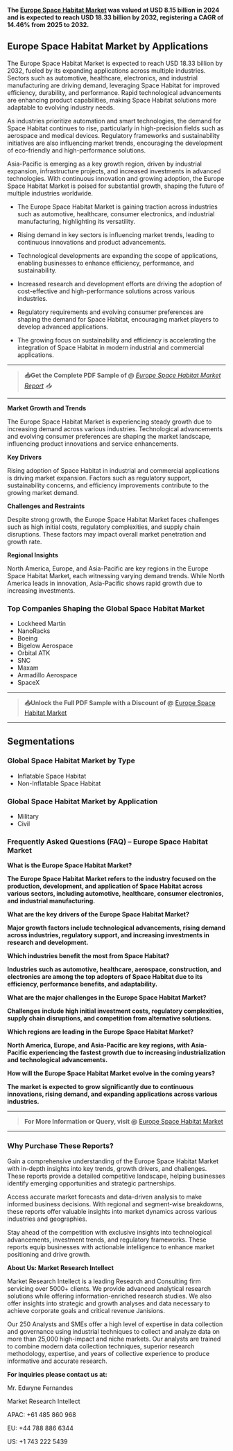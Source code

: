 <p><strong>The <a href="https://www.marketresearchintellect.com/download-sample/?rid=1078182&amp;utm_source=Pulse-April-Europe&amp;utm_medium=852">Europe Space Habitat Market</a> was valued at USD 8.15 billion in 2024 and is expected to reach USD 18.33 billion by 2032, registering a CAGR of 14.46% from 2025 to 2032.</strong></p><h2>Europe Space Habitat Market by Applications&nbsp;</h2><p><p>The Europe Space Habitat Market is expected to reach USD 18.33 billion by 2032, fueled by its expanding applications across multiple industries. Sectors such as automotive, healthcare, electronics, and industrial manufacturing are driving demand, leveraging Space Habitat for improved efficiency, durability, and performance. Rapid technological advancements are enhancing product capabilities, making Space Habitat solutions more adaptable to evolving industry needs.</p><p>As industries prioritize automation and smart technologies, the demand for Space Habitat continues to rise, particularly in high-precision fields such as aerospace and medical devices. Regulatory frameworks and sustainability initiatives are also influencing market trends, encouraging the development of eco-friendly and high-performance solutions.</p><p>Asia-Pacific is emerging as a key growth region, driven by industrial expansion, infrastructure projects, and increased investments in advanced technologies. With continuous innovation and growing adoption, the Europe Space Habitat Market is poised for substantial growth, shaping the future of multiple industries worldwide.</p></p><ul><li><p>The Europe Space Habitat Market is gaining traction across industries such as automotive, healthcare, consumer electronics, and industrial manufacturing, highlighting its versatility.</p></li><li><p>Rising demand in key sectors is influencing market trends, leading to continuous innovations and product advancements.</p></li><li><p>Technological developments are expanding the scope of applications, enabling businesses to enhance efficiency, performance, and sustainability.</p></li><li><p>Increased research and development efforts are driving the adoption of cost-effective and high-performance solutions across various industries.</p></li><li><p>Regulatory requirements and evolving consumer preferences are shaping the demand for Space Habitat, encouraging market players to develop advanced applications.</p></li><li><p>The growing focus on sustainability and efficiency is accelerating the integration of Space Habitat in modern industrial and commercial applications.</p></li></ul><hr /><blockquote><p><strong><span class="font-[700]">📥Get the Complete PDF Sample of @ </span></strong><em><span class="font-[700]"><a href="https://www.marketresearchintellect.com/download-sample/?rid=1078182&amp;utm_source=Pulse-April-Europe&amp;utm_medium=852" target="_blank" data-tracking-control-name="article-ssr-frontend-pulse_little-text-block" data-tracking-will-navigate="" data-test-link="">Europe Space Habitat Market Report</a>&nbsp;📥</span></em></p></blockquote><hr /><p class="" data-start="77" data-end="360"><strong data-start="77" data-end="105">Market Growth and Trends</strong></p><p class="" data-start="77" data-end="360">The Europe Space Habitat Market is experiencing steady growth due to increasing demand across various industries. Technological advancements and evolving consumer preferences are shaping the market landscape, influencing product innovations and service enhancements.</p><p class="" data-start="362" data-end="606"><strong data-start="362" data-end="377">Key Drivers</strong></p><p class="" data-start="362" data-end="606">Rising adoption of Space Habitat in industrial and commercial applications is driving market expansion. Factors such as regulatory support, sustainability concerns, and efficiency improvements contribute to the growing market demand.</p><p class="" data-start="608" data-end="849"><strong data-start="608" data-end="637">Challenges and Restraints</strong></p><p class="" data-start="608" data-end="849">Despite strong growth, the Europe Space Habitat Market faces challenges such as high initial costs, regulatory complexities, and supply chain disruptions. These factors may impact overall market penetration and growth rate.</p><p class="" data-start="851" data-end="1095"><strong data-start="851" data-end="872">Regional Insights</strong></p><p class="" data-start="851" data-end="1095">North America, Europe, and Asia-Pacific are key regions in the Europe Space Habitat Market, each witnessing varying demand trends. While North America leads in innovation, Asia-Pacific shows rapid growth due to increasing investments.</p><p><h3>Top Companies Shaping the Global Space Habitat Market </h3><ul><li>Lockheed Martin</li><li> NanoRacks</li><li> Boeing</li><li> Bigelow Aerospace</li><li> Orbital ATK</li><li> SNC</li><li> Maxam</li><li> Armadillo Aerospace</li><li> SpaceX</li></ul></p><hr /><blockquote><p><strong>📥Unlock the Full PDF Sample with a Discount of @</strong> <a href="https://www.marketresearchintellect.com/ask-for-discount/?rid=1078182&amp;utm_source=Pulse-April-Europe&amp;utm_medium=852">Europe Space Habitat Market</a></p></blockquote><hr /><p><h2>Segmentations</h2><h3>Global Space Habitat Market by Type</h3><ul><li>Inflatable Space Habitat</li><li> Non-Inflatable Space Habitat</li></ul><h3>Global Space Habitat Market by Application</h3><ul><li>Military</li><li> Civil</li></ul></p><h3><strong>Frequently Asked Questions (FAQ) &ndash; Europe Space Habitat Market</strong></h3><p><strong>What is the Europe Space Habitat Market?</strong></p><p><strong>The Europe Space Habitat Market refers to the industry focused on the production, development, and application of Space Habitat across various sectors, including automotive, healthcare, consumer electronics, and industrial manufacturing.</strong></p><p><strong>What are the key drivers of the Europe Space Habitat Market?</strong></p><p><strong>Major growth factors include technological advancements, rising demand across industries, regulatory support, and increasing investments in research and development.</strong></p><p><strong>Which industries benefit the most from Space Habitat?</strong></p><p><strong>Industries such as automotive, healthcare, aerospace, construction, and electronics are among the top adopters of Space Habitat due to its efficiency, performance benefits, and adaptability.</strong></p><p><strong>What are the major challenges in the Europe Space Habitat Market?</strong></p><p><strong>Challenges include high initial investment costs, regulatory complexities, supply chain disruptions, and competition from alternative solutions.</strong></p><p><strong>Which regions are leading in the Europe Space Habitat Market?</strong></p><p><strong>North America, Europe, and Asia-Pacific are key regions, with Asia-Pacific experiencing the fastest growth due to increasing industrialization and technological advancements.</strong></p><p><strong>How will the Europe Space Habitat Market evolve in the coming years?</strong></p><p><strong>The market is expected to grow significantly due to continuous innovations, rising demand, and expanding applications across various industries.</strong></p><hr /><blockquote><p><span class="font-[700]"><strong>For More Information or Query, visit&nbsp;@</strong>&nbsp;</span><span class="font-[700]"><a href="https://www.marketresearchintellect.com/product/space-habitat-market/?utm_source=Linkedin&utm_medium=852" target="_blank" data-tracking-control-name="article-ssr-frontend-pulse_little-text-block" data-tracking-will-navigate="" data-test-link="">Europe Space Habitat Market</a></span></p></blockquote><hr /><h3><strong data-start="0" data-end="31">Why Purchase These Reports?</strong></h3><p class="" data-start="35" data-end="297">Gain a comprehensive understanding of the Europe Space Habitat Market with in-depth insights into key trends, growth drivers, and challenges. These reports provide a detailed competitive landscape, helping businesses identify emerging opportunities and strategic partnerships.</p><p class="" data-start="299" data-end="540">Access accurate market forecasts and data-driven analysis to make informed business decisions. With regional and segment-wise breakdowns, these reports offer valuable insights into market dynamics across various industries and geographies.</p><p class="" data-start="542" data-end="784">Stay ahead of the competition with exclusive insights into technological advancements, investment trends, and regulatory frameworks. These reports equip businesses with actionable intelligence to enhance market positioning and drive growth.</p><p><strong><span class="font-[700]">About Us: Market Research Intellect</span></strong></p><p><span class="">Market Research Intellect is a leading Research and Consulting firm servicing over 5000+ clients. We provide advanced analytical research solutions while offering information-enriched research studies.&nbsp;</span>We also offer insights into strategic and growth analyses and data necessary to achieve corporate goals and critical revenue Janisions.</p><p><span class="">Our 250 Analysts and SMEs offer a high level of expertise in data collection and governance using industrial techniques to collect and analyze data on more than 25,000 high-impact and niche markets. Our analysts are trained to combine modern data collection techniques, superior research methodology, expertise, and years of collective experience to produce informative and accurate research.</span></p><p><strong>For inquiries please contact us at:</strong></p><p>Mr. Edwyne Fernandes</p><p>Market Research Intellect</p><p>APAC: +61 485 860 968</p><p>EU: +44 788 886 6344</p><p>US: +1 743 222 5439</p>